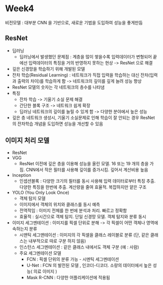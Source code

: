 # Week4
비전모델 : 대부분 CNN 을 기반으로, 새로운 기법을 도입하여 성능을 좋게만듬
## ResNet
* 딥러닝
  * 딥러닝에서 발생했던 문제점 : 계층을 많이 쌓을수록 입력데이터가 변형되어 끝에선 입력데이터의 특징을 거의 반영하지 못하는 현상 -> ResNet 으로 해결 
* 깊은 신경망을 학습하기 위해 개발된 모델
* 잔차 학습(Residual Learning) : 네트워크가 직접 입력을 학습하는 대신 잔차(입력과 출력의 차이)를 학습하게 함 -> 네트워크의 깊이를 깊게 늘려 성능 향상
* ResNet 모델의 숫자는 각 네트워크의 층수를 나타냄
* 특징 
  * 잔차 학습 -> 기울기 소실 문제 해결
  * 간단한 블록 구조 -> 네트워크 쉽게 확장
  * 딥러닝 네트워크의 깊이를 늘릴 수 있게 함 -> 다양한 분야에서 높은 성능
* 깊은 층 네트워크 생성시, 기울기 소실문제로 인해 학습이 잘 안되는 경우 ResNet의 잔차학습 개념을 도입하면 성능을 개선할 수 있음

## 이미지 처리 모델
* ResNet
* VGG
  * ResNet 이전에 깊은 층을 이용해 성능을 올린 모델. 16 또는 19 개의 층을 가짐. CNN에서 작은 필터를 사용해 깊이를 증가시킴. 깊어서 계산비용 높음
* Inception
  * 인셉션블록 : 다양한 크기의 필터를 동시 사용해 입력 데이터로부터 특징 추출. 다양한 특징을 한번에 추출. 계산량을 줄여 효율적. 복잡하지만 얕은 구조
* YOLO (You Only Look Once) 
  * 객체 탐지 모델
  * 이미지에서 객체의 위치와 클래스를 동시 예측
  * 전역적임 : 이미지 전체를 한 번에 분석과 처리. 빠르고 정확함
  * 효율적 : 실시간으로 객체 탐지. 단일 신경망 모델. 객체 탐지와 분류 동시
* 이미지 세그멘테이션 : 이미지를 픽셀 단위로 분해 -> 각 픽셀이 어떤 객체나 영역에 속하는지 분류
  * 시맨틱 세그맨테이션 : 이미지의 각 픽셀을 클래스 레이블로 분류 (단, 같은 클래스는 내부적으로 따로 구분 하지 않음)
  * 인스턴스 세그멘테이션 : 같은 클래스 내에서도 객체 구분 (예 : 사람)
  * 주요 세그멘테이션 모델
    * FCN : 픽셀 단위의 분류 가능 - 시멘틱 세그멘테이션
    * U-Net : FCN 의 발전된 모델 , 인코더-디코더. 소량의 데이터에서 높은 성능( 의료 이미지 )
    * Mask R-CNN : 다양한 어플리케이션에 적용됨